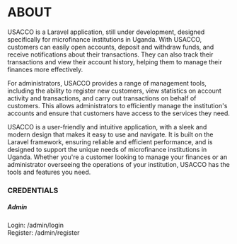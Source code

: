 <h1>ABOUT</h1>
USACCO is a Laravel application, still under development, designed specifically for microfinance institutions in Uganda. With USACCO, customers can easily open accounts, deposit and withdraw funds, and receive notifications about their transactions. They can also track their transactions and view their account history, helping them to manage their finances more effectively.

For administrators, USACCO provides a range of management tools, including the ability to register new customers, view statistics on account activity and transactions, and carry out transactions on behalf of customers. This allows administrators to efficiently manage the institution's accounts and ensure that customers have access to the services they need.

USACCO is a user-friendly and intuitive application, with a sleek and modern design that makes it easy to use and navigate. It is built on the Laravel framework, ensuring reliable and efficient performance, and is designed to support the unique needs of microfinance institutions in Uganda. Whether you're a customer looking to manage your finances or an administrator overseeing the operations of your institution, USACCO has the tools and features you need.

<h3>CREDENTIALS</h3>
<h5>Admin</h5>
Login: /admin/login <br>
Register: /admin/register <br>
